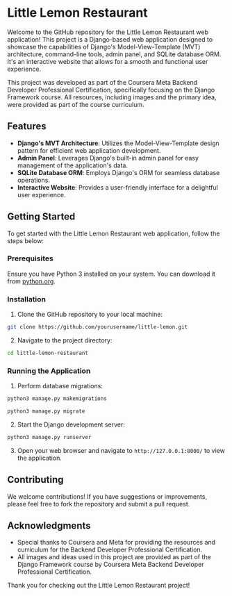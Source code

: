 # Little Lemon Restaurant

Welcome to the GitHub repository for the Little Lemon Restaurant web application! This project is a Django-based web application designed to showcase the capabilities of Django's Model-View-Template (MVT) architecture, command-line tools, admin panel, and SQLite database ORM. It's an interactive website that allows for a smooth and functional user experience.

This project was developed as part of the Coursera Meta Backend Developer Professional Certification, specifically focusing on the Django Framework course. All resources, including images and the primary idea, were provided as part of the course curriculum.

## Features

- **Django's MVT Architecture**: Utilizes the Model-View-Template design pattern for efficient web application development.
- **Admin Panel**: Leverages Django's built-in admin panel for easy management of the application's data.
- **SQLite Database ORM**: Employs Django's ORM for seamless database operations.
- **Interactive Website**: Provides a user-friendly interface for a delightful user experience.

## Getting Started

To get started with the Little Lemon Restaurant web application, follow the steps below:

### Prerequisites

Ensure you have Python 3 installed on your system. You can download it from [python.org](https://www.python.org/).

### Installation

1. Clone the GitHub repository to your local machine:

```bash
git clone https://github.com/yourusername/little-lemon.git
```

2. Navigate to the project directory:

```bash
cd little-lemon-restaurant
```

### Running the Application

1. Perform database migrations:

```bash
python3 manage.py makemigrations
```

```bash
python3 manage.py migrate
```

2. Start the Django development server:

```bash
python3 manage.py runserver
```

3. Open your web browser and navigate to `http://127.0.0.1:8000/` to view the application.

## Contributing

We welcome contributions! If you have suggestions or improvements, please feel free to fork the repository and submit a pull request.

## Acknowledgments

- Special thanks to Coursera and Meta for providing the resources and curriculum for the Backend Developer Professional Certification.
- All images and ideas used in this project are provided as part of the Django Framework course by Coursera Meta Backend Developer Professional Certification.

Thank you for checking out the Little Lemon Restaurant project!
